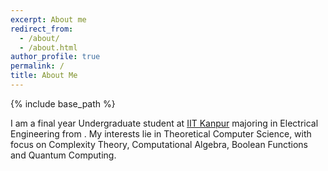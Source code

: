 ```yaml
---
excerpt: About me
redirect_from:
  - /about/
  - /about.html
author_profile: true
permalink: /
title: About Me
---
```


{% include base_path %}

I am a final year Undergraduate student at [IIT Kanpur](https://www.iitk.ac.in/)
majoring in Electrical Engineering from . My interests lie in Theoretical
Computer Science, with focus on Complexity Theory, Computational Algebra,
Boolean Functions and Quantum Computing.
